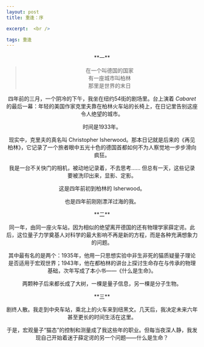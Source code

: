 ```yaml
---
layout: post
title: 重逢：序

excerpt:  <br />

tags: 重逢
---
```


<center>**一**

>在一个叫德国的国家<br />
>有一座城市叫柏林<br />
>那里是世界的末日<br />

四年前的三月，一个阴冷的下午，我坐在纽约54街的剧场里。台上演着 _Cabaret_ 的最后一幕：年轻的美国作家克里夫靠在柏林火车站的长椅上，在日记里告别这座令人绝望的城市。

时间是1933年。

现实中，克里夫的真名叫 Christopher Isherwood。那本日记就是后来的《再见柏林》，它记录了一个旅者眼中五光十色的德国首都如何不为人察觉地一步步滑向疯狂。

我是一台不关快门的相机，被动地记录着，不去思考…… 但总有一天，这些记录要被洗印出来，显影、定影。

这是四年前初到柏林的 Isherwood。

也是四年前刚刚漂洋过海的我。


<center>**二**

同一年，由同一座火车站，因为相似的绝望离开德国的还有物理学家薛定谔。此后，这位量子力学奠基人对科学的最大影响不再是新的方程，而是各种充满想象力的问题。

其中最有名的是两个：1935年，他用一只思想实验中非生非死的猫质疑量子理论是否适用于宏观世界；1943年，他在都柏林的讲台上探讨生命存在与传承的物理基础，次年写成了本小书——《什么是生命》。

两颗种子后来都长成了大树，一棵是量子信息，另一棵是分子生物。


<center>**三**

剧终人散。我走到中央车站，乘北上的火车来到纽黑文。几天后，我决定未来六年甚至更长的时间生活在这里。

于是，宏观量子“猫态”的控制和测量成了我这些年的职业。但每当夜深人静，我发现自己开始着迷于薛定谔的另一个问题——什么是生命？


<br /><br />
